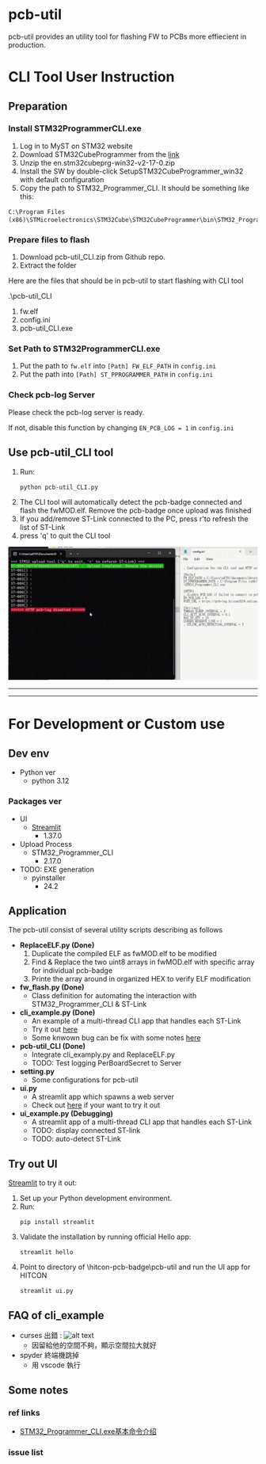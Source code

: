 # pcb-util

pcb-util provides an utility tool for flashing FW to PCBs more effiecient in production.

# CLI Tool User Instruction
## Preparation
### Install STM32ProgrammerCLI.exe
1. Log in to MyST on STM32 website
2. Download STM32CubeProgrammer from the [link](https://www.st.com/en/development-tools/stm32cubeprog.html)
3. Unzip the en.stm32cubeprg-win32-v2-17-0.zip
4. Install the SW by double-click SetupSTM32CubeProgrammer_win32 with default configuration
5. Copy the path to STM32_Programmer_CLI. It should be something like this:
  ```
  C:\Program Files (x86)\STMicroelectronics\STM32Cube\STM32CubeProgrammer\bin\STM32_Programmer_CLI.exe
  ```

### Prepare files to flash
1. Download pcb-util_CLI.zip from Github repo.
2. Extract the folder

Here are the files that should be in pcb-util to start flashing with CLI tool

.\pcb-util_CLI
1. fw.elf
2. config.ini
3. pcb-util_CLI.exe

### Set Path to STM32ProgrammerCLI.exe
1. Put the path to ```fw.elf``` into ```[Path] FW_ELF_PATH``` in  ```config.ini``` 
2. Put the path into ```[Path] ST_PPROGRAMMER_PATH``` in  ```config.ini``` 

### Check pcb-log Server
Please check the pcb-log server is ready.

If not, disable this function by changing ```EN_PCB_LOG = 1``` in ```config.ini```


## Use pcb-util_CLI tool
1. Run:
    ```
    python pcb-util_CLI.py
    ```
2. The CLI tool will automatically detect the pcb-badge connected and flash the fwMOD.elf. Remove the pcb-badge once upload was finished
3. If you add/remove ST-Link connected to the PC, press r'to refresh the list of ST-Link 
4. press 'q' to quit the CLI tool

![alt text](pcb-util_CLI.gif)

---
---

# For Development or Custom use

## Dev env
- Python ver
  * python 3.12
### Packages ver
- UI
  - [Streamlit](https://streamlit.io/)
      - 1.37.0
- Upload Process
  - STM32_Programmer_CLI
    -  2.17.0
-  TODO: EXE generation
   - pyinstaller
     - 24.2

## Application
The pcb-util consist of several utility scripts describing as follows
- **ReplaceELF.py (Done)**
  1. Duplicate the compiled ELF as fwMOD.elf to be modified
  2. Find & Replace the two uint8 arrays in fwMOD.elf with specific array for individual pcb-badge
  3. Printe the array around in organized HEX to verify ELF modification
- **fw_flash.py (Done)**
  - Class definition for automating the interaction with STM32_Programmer_CLI & ST-Link
- **cli_example.py (Done)**
  - An example of a multi-thread CLI app that handles each ST-Link
  - Try it out [here](#cli-tool-user-instruction)
  - Some knwown bug can be fix with some notes [here](#faq-of-cli_example)
- **pcb-util_CLI (Done)**
  - Integrate cli_examply.py and ReplaceELF.py
  - TODO: Test logging PerBoardSecret to Server
- **setting.py**
  - Some configurations for pcb-util
- **ui.py**
  - A streamlit app which spawns a web server
  - Check out [here](#try-out-ui) if your want to try it out
- **ui_example.py (Debugging)**
  - A streamlit app of a multi-thread CLI app that handles each ST-Link
  - TODO: display connected ST-link
  - TODO: auto-detect ST-Link

## Try out UI
[Streamlit](https://streamlit.io/)
to try it out:
1. Set up your Python development environment.
2. Run:
    ```
    pip install streamlit
    ```
3. Validate the installation by running official Hello app:
    ```
    streamlit hello
    ```
4. Point to directory of \hitcon-pcb-badge\pcb-util and run the UI app for HITCON
    ```
    streamlit ui.py
    ```


## FAQ of cli_example
* curses 出錯 : 
![alt text](dev\image.png)
  * 因留給他的空間不夠，顯示空間拉大就好
* spyder 終端機跳掉
  * 用 vscode 執行
  
## Some notes

### ref links

* [STM32_Programmer_CLI.exe基本命令介绍](https://blog.csdn.net/yxy244/article/details/108453398)

### issue list
